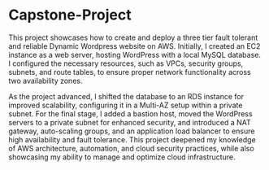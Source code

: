 # Capstone-Project
This project showcases how to create and deploy a three tier fault tolerant and reliable Dynamic Wordpress website on AWS. 
Initially, I created an EC2 instance as a web server, hosting WordPress with a local MySQL database. I configured the necessary resources, such as VPCs, security groups, subnets, and route tables, to ensure proper network functionality across two availability zones.

As the project advanced, I shifted the database to an RDS instance for improved scalability, configuring it in a Multi-AZ setup within a private subnet. For the final stage, I added a bastion host, moved the WordPress servers to a private subnet for enhanced security, and introduced a NAT gateway, auto-scaling groups, and an application load balancer to ensure high availability and fault tolerance. This project deepened my knowledge of AWS architecture, automation, and cloud security practices, while also showcasing my ability to manage and optimize cloud infrastructure.

